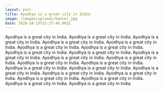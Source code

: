 ```yaml
---
layout: post
title: Ayodhya is a great city in India
image: /images/uploads/banner.jpg
date: 2020-10-15T15:27:49.003Z
---
```

Ayodhya is a great city in India. Ayodhya is a great city in India. Ayodhya is a great city in India. Ayodhya is a great city in India. Ayodhya is a great city in India. Ayodhya is a great city in India. Ayodhya is a great city in India. Ayodhya is a great city in India. Ayodhya is a great city in India. Ayodhya is a great city in India. Ayodhya is a great city in India. Ayodhya is a great city in India. Ayodhya is a great city in India. Ayodhya is a great city in India. Ayodhya is a great city in India. Ayodhya is a great city in India. Ayodhya is a great city in India. Ayodhya is a great city in India. Ayodhya is a great city in India. Ayodhya is a great city in India. Ayodhya is a great city in India. Ayodhya is a great city in India. Ayodhya is a great city in India.